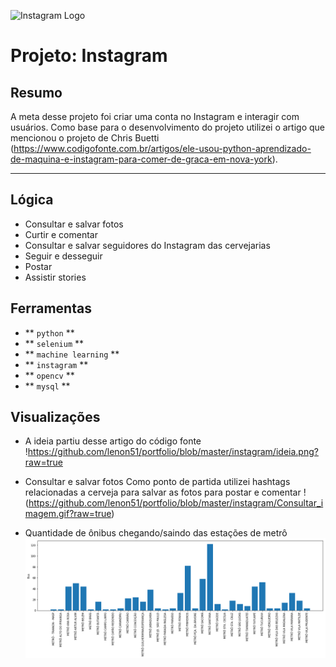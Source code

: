 ![Instagram Logo](https://github.com/lenon51/portfolio/blob/master/instagram/logo_instagram.png?raw=true)

# Projeto: Instagram

## Resumo

A meta desse projeto foi criar uma conta no Instagram e interagir com usuários. Como base para o desenvolvimento do projeto utilizei o artigo que mencionou o projeto de Chris Buetti (https://www.codigofonte.com.br/artigos/ele-usou-python-aprendizado-de-maquina-e-instagram-para-comer-de-graca-em-nova-york).

---

## Lógica

* Consultar e salvar fotos
* Curtir e comentar
* Consultar e salvar seguidores do Instagram das cervejarias
* Seguir e desseguir
* Postar
* Assistir stories

## Ferramentas
* ** ``python`` **
* ** ``selenium`` **
* ** ``machine learning`` **
* ** ``instagram`` **
* ** ``opencv`` **
* ** ``mysql`` **


## Visualizações

* A ideia partiu desse artigo do código fonte
!<a href='https://www.codigofonte.com.br/artigos/ele-usou-python-aprendizado-de-maquina-e-instagram-para-comer-de-graca-em-nova-york' target='_new'>https://github.com/lenon51/portfolio/blob/master/instagram/ideia.png?raw=true</a>

* Consultar e salvar fotos
Como ponto de partida utilizei hashtags relacionadas a cerveja para salvar as fotos para postar e comentar
!(https://github.com/lenon51/portfolio/blob/master/instagram/Consultar_imagem.gif?raw=true)


* Quantidade de ônibus chegando/saindo das estações de metrô
![Folium](https://github.com/lenon51/portfolio/blob/master/sptrans/qtd_onibus.png?raw=true)